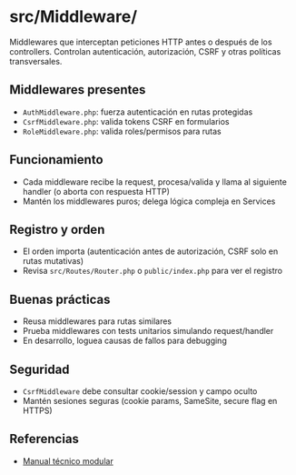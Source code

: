 
# src/Middleware/

Middlewares que interceptan peticiones HTTP antes o después de los controllers. Controlan autenticación, autorización, CSRF y otras políticas transversales.

## Middlewares presentes

- `AuthMiddleware.php`: fuerza autenticación en rutas protegidas
- `CsrfMiddleware.php`: valida tokens CSRF en formularios
- `RoleMiddleware.php`: valida roles/permisos para rutas

## Funcionamiento

- Cada middleware recibe la request, procesa/valida y llama al siguiente handler (o aborta con respuesta HTTP)
- Mantén los middlewares puros; delega lógica compleja en Services

## Registro y orden

- El orden importa (autenticación antes de autorización, CSRF solo en rutas mutativas)
- Revisa `src/Routes/Router.php` o `public/index.php` para ver el registro

## Buenas prácticas

- Reusa middlewares para rutas similares
- Prueba middlewares con tests unitarios simulando request/handler
- En desarrollo, loguea causas de fallos para debugging

## Seguridad

- `CsrfMiddleware` debe consultar cookie/session y campo oculto
- Mantén sesiones seguras (cookie params, SameSite, secure flag en HTTPS)

## Referencias

- [Manual técnico modular](../../docs/INDEX.md)
